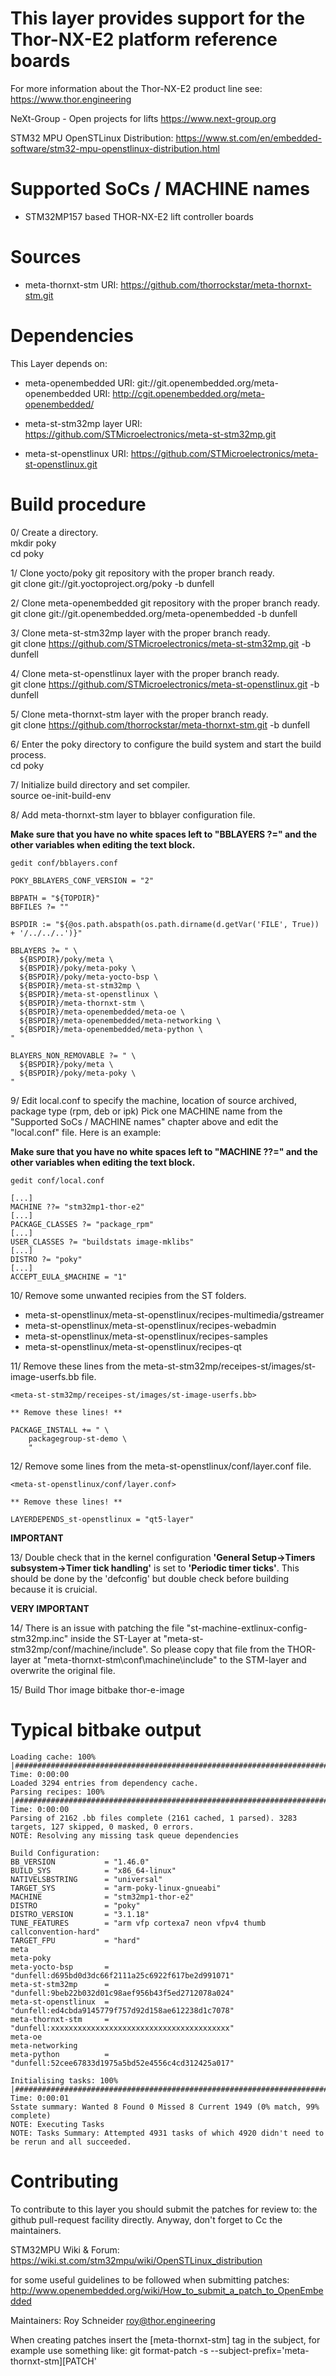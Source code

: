 This layer provides support for the Thor-NX-E2 platform reference boards
========================================================================

For more information about the Thor-NX-E2 product line see:
https://www.thor.engineering

NeXt-Group - Open projects for lifts
https://www.next-group.org

STM32 MPU OpenSTLinux Distribution:
https://www.st.com/en/embedded-software/stm32-mpu-openstlinux-distribution.html


Supported SoCs / MACHINE names
==============================
- STM32MP157 based THOR-NX-E2 lift controller boards


Sources
=======
- meta-thornxt-stm
URI: https://github.com/thorrockstar/meta-thornxt-stm.git


Dependencies
============
This Layer depends on:

- meta-openembedded
URI: git://git.openembedded.org/meta-openembedded
URI: http://cgit.openembedded.org/meta-openembedded/

- meta-st-stm32mp layer
URI: https://github.com/STMicroelectronics/meta-st-stm32mp.git

- meta-st-openstlinux
URI: https://github.com/STMicroelectronics/meta-st-openstlinux.git

Build procedure
===============

0/ Create a directory.  
    mkdir poky  
    cd poky

1/ Clone yocto/poky git repository with the proper branch ready.  
    git clone git://git.yoctoproject.org/poky -b dunfell

2/ Clone meta-openembedded git repository with the proper branch ready.  
    git clone git://git.openembedded.org/meta-openembedded -b dunfell

3/ Clone meta-st-stm32mp layer with the proper branch ready.  
    git clone https://github.com/STMicroelectronics/meta-st-stm32mp.git -b dunfell

4/ Clone meta-st-openstlinux layer with the proper branch ready.  
    git clone https://github.com/STMicroelectronics/meta-st-openstlinux.git -b dunfell

5/ Clone meta-thornxt-stm layer with the proper branch ready.  
    git clone https://github.com/thorrockstar/meta-thornxt-stm.git -b dunfell

6/ Enter the poky directory to configure the build system and start the build process.  
   cd poky

7/ Initialize build directory and set compiler.  
    source oe-init-build-env

8/ Add meta-thornxt-stm layer to bblayer configuration file.

**Make sure that you have no white spaces left to "BBLAYERS ?=" and the other variables when editing the text block.**

    gedit conf/bblayers.conf

    POKY_BBLAYERS_CONF_VERSION = "2"

    BBPATH = "${TOPDIR}"
    BBFILES ?= ""

    BSPDIR := "${@os.path.abspath(os.path.dirname(d.getVar('FILE', True)) + '/../../..')}"

    BBLAYERS ?= " \
      ${BSPDIR}/poky/meta \
      ${BSPDIR}/poky/meta-poky \
      ${BSPDIR}/poky/meta-yocto-bsp \
      ${BSPDIR}/meta-st-stm32mp \
      ${BSPDIR}/meta-st-openstlinux \
      ${BSPDIR}/meta-thornxt-stm \
      ${BSPDIR}/meta-openembedded/meta-oe \
      ${BSPDIR}/meta-openembedded/meta-networking \
      ${BSPDIR}/meta-openembedded/meta-python \
    "

    BLAYERS_NON_REMOVABLE ?= " \
      ${BSPDIR}/poky/meta \
      ${BSPDIR}/poky/meta-poky \
    "

9/ Edit local.conf to specify the machine, location of source archived, package type (rpm, deb or ipk)
Pick one MACHINE name from the "Supported SoCs / MACHINE names" chapter above
and edit the "local.conf" file. Here is an example:  

**Make sure that you have no white spaces left to "MACHINE ??=" and the other variables when editing the text block.**

    gedit conf/local.conf

    [...]
    MACHINE ??= "stm32mp1-thor-e2"
    [...]
    PACKAGE_CLASSES ?= "package_rpm"
    [...]
    USER_CLASSES ?= "buildstats image-mklibs"
    [...]
    DISTRO ?= "poky"
    [...]
    ACCEPT_EULA_$MACHINE = "1"

10/ Remove some unwanted recipies from the ST folders.

* meta-st-openstlinux/meta-st-openstlinux/recipes-multimedia/gstreamer
* meta-st-openstlinux/meta-st-openstlinux/recipes-webadmin
* meta-st-openstlinux/meta-st-openstlinux/recipes-samples
* meta-st-openstlinux/meta-st-openstlinux/recipes-qt

11/ Remove these lines from the meta-st-stm32mp/receipes-st/images/st-image-userfs.bb file.

    <meta-st-stm32mp/receipes-st/images/st-image-userfs.bb>

    ** Remove these lines! **

    PACKAGE_INSTALL += " \
        packagegroup-st-demo \
        "

12/ Remove some lines from the meta-st-openstlinux/conf/layer.conf file.

    <meta-st-openstlinux/conf/layer.conf>

    ** Remove these lines! **

    LAYERDEPENDS_st-openstlinux = "qt5-layer"

**IMPORTANT**

13/ Double check that in the kernel configuration **'General Setup->Timers subsystem->Timer tick handling'** is set to **'Periodic timer ticks'**. This should be done by the 'defconfig' but double check before building because it is cruicial.

**VERY IMPORTANT**

14/ There is an issue with patching the file "st-machine-extlinux-config-stm32mp.inc" inside the ST-Layer at "meta-st-stm32mp/conf/machine/include". So please copy that file from the THOR-layer at "meta-thornxt-stm\conf\machine\include" to the STM-layer and overwrite the original file.

15/ Build Thor image
    bitbake thor-e-image

Typical bitbake output
======================
    Loading cache: 100% |###########################################################################################| Time: 0:00:00
    Loaded 3294 entries from dependency cache.
    Parsing recipes: 100% |#########################################################################################| Time: 0:00:00
    Parsing of 2162 .bb files complete (2161 cached, 1 parsed). 3283 targets, 127 skipped, 0 masked, 0 errors.
    NOTE: Resolving any missing task queue dependencies

    Build Configuration:
    BB_VERSION           = "1.46.0"
    BUILD_SYS            = "x86_64-linux"
    NATIVELSBSTRING      = "universal"
    TARGET_SYS           = "arm-poky-linux-gnueabi"
    MACHINE              = "stm32mp1-thor-e2"
    DISTRO               = "poky"
    DISTRO_VERSION       = "3.1.18"
    TUNE_FEATURES        = "arm vfp cortexa7 neon vfpv4 thumb callconvention-hard"
    TARGET_FPU           = "hard"
    meta                 
    meta-poky            
    meta-yocto-bsp       = "dunfell:d695bd0d3dc66f2111a25c6922f617be2d991071"
    meta-st-stm32mp      = "dunfell:9beb22b032d01c98aef956b43f5ed2712078a024"
    meta-st-openstlinux  = "dunfell:ed4cbda9145779f757d92d158ae612238d1c7078"
    meta-thornxt-stm     = "dunfell:xxxxxxxxxxxxxxxxxxxxxxxxxxxxxxxxxxxxxxxx"
    meta-oe              
    meta-networking      
    meta-python          = "dunfell:52cee67833d1975a5bd52e4556c4cd312425a017"

    Initialising tasks: 100%     |#############################################################################################| Time: 0:00:01
    Sstate summary: Wanted 8 Found 0 Missed 8 Current 1949 (0% match, 99% complete)
    NOTE: Executing Tasks
    NOTE: Tasks Summary: Attempted 4931 tasks of which 4920 didn't need to be rerun and all succeeded.


Contributing
============
To contribute to this layer you should submit the patches for review to:
the github pull-request facility directly. Anyway, don't forget to
Cc the maintainers.

STM32MPU Wiki & Forum:
https://wiki.st.com/stm32mpu/wiki/OpenSTLinux_distribution

for some useful guidelines to be followed when submitting patches:
http://www.openembedded.org/wiki/How_to_submit_a_patch_to_OpenEmbedded

Maintainers:
Roy Schneider <roy@thor.engineering>

When creating patches insert the [meta-thornxt-stm] tag in the subject, for example
use something like:
git format-patch -s --subject-prefix='meta-thornxt-stm][PATCH' <origin>
